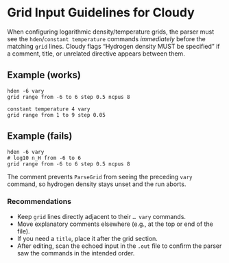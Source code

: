 # Grid Input Guidelines for Cloudy

When configuring logarithmic density/temperature grids, the parser must see the `hden`/`constant temperature` commands *immediately* before the matching `grid` lines. Cloudy flags “Hydrogen density MUST be specified” if a comment, title, or unrelated directive appears between them.

## Example (works)
```plain
hden -6 vary
grid range from -6 to 6 step 0.5 ncpus 8

constant temperature 4 vary
grid range from 1 to 9 step 0.05
```

## Example (fails)
```plain
hden -6 vary
# log10 n_H from -6 to 6
grid range from -6 to 6 step 0.5 ncpus 8
```

The comment prevents `ParseGrid` from seeing the preceding `vary` command, so hydrogen density stays unset and the run aborts.

### Recommendations
- Keep `grid` lines directly adjacent to their `… vary` commands.
- Move explanatory comments elsewhere (e.g., at the top or end of the file).
- If you need a `title`, place it after the grid section.
- After editing, scan the echoed input in the `.out` file to confirm the parser saw the commands in the intended order.
